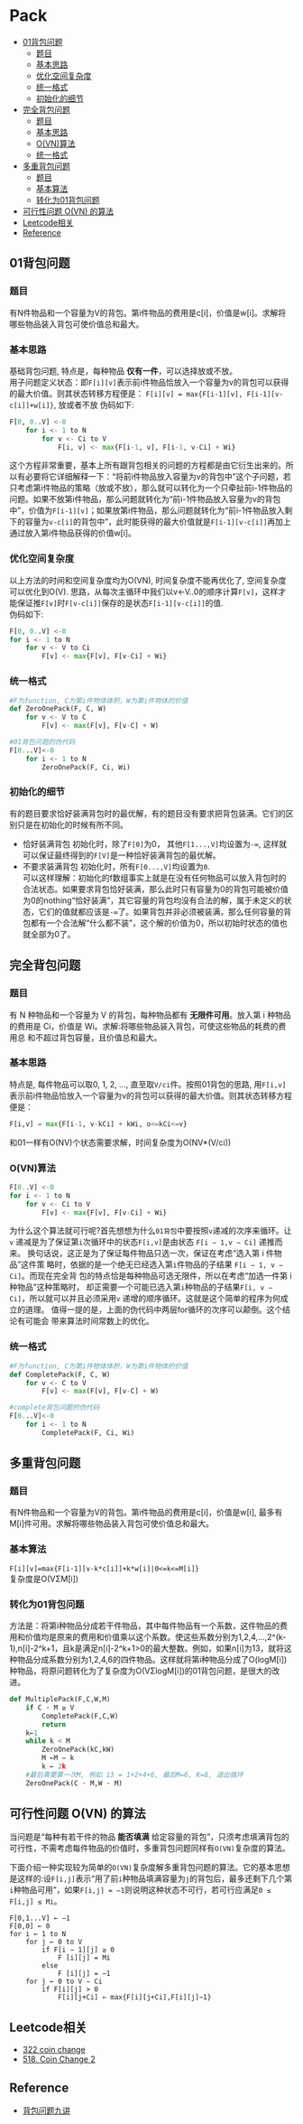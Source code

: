 # Pack

- [01背包问题](#01)
    - [题目](#)
    - [基本思路](#-1)
    - [优化空间复杂度](#-2)
    - [统一格式](#-3)
    - [初始化的细节](#-4)
- [完全背包问题](#-5)
    - [题目](#-6)
    - [基本思路](#-7)
    - [O(VN)算法](#ovn)
    - [统一格式](#-8)
- [多重背包问题](#-9)
    - [题目](#-10)
    - [基本算法](#-11)
    - [转化为01背包问题](#01-1)
- [可行性问题 O(VN) 的算法](#-ovn-)
- [Leetcode相关](#leetcode)
- [Reference](#reference)


## 01背包问题

### 题目
有N件物品和一个容量为V的背包。第i件物品的费用是c[i]，价值是w[i]。求解将哪些物品装入背包可使价值总和最大。
### 基本思路
基础背包问题, 特点是，每种物品 **仅有一件**，可以选择放或不放。  
用子问题定义状态：即`F[i][v]`表示前i件物品恰放入一个容量为v的背包可以获得的最大价值。则其状态转移方程便是：
`F[i][v] = max{F[i-1][v], F[i-1][v-c[i]]+w[i]}`, 放或者不放
伪码如下:
```python
F[0, 0..V] <-0
    for i <- 1 to N
        for v <- Ci to V
            F[i, v] <- max{F[i-1, v], F[i-1, v-Ci] + Wi}
```
这个方程非常重要，基本上所有跟背包相关的问题的方程都是由它衍生出来的。所以有必要将它详细解释一下：“将前i件物品放入容量为v的背包中”这个子问题，若只考虑第i件物品的策略（放或不放），那么就可以转化为一个只牵扯前i-1件物品的问题。如果不放第i件物品，那么问题就转化为“前i-1件物品放入容量为v的背包中”，价值为`F[i-1][v]`；如果放第i件物品，那么问题就转化为“前i-1件物品放入剩下的容量为`v-c[i]`的背包中”，此时能获得的最大价值就是`F[i-1][v-c[i]]`再加上通过放入第i件物品获得的价值w[i]。

### 优化空间复杂度
以上方法的时间和空间复杂度均为O(VN), 时间复杂度不能再优化了, 空间复杂度可以优化到O(V). 思路，从每次主循环中我们以v<-V..0的顺序计算`F[v]`，这样才能保证推`F[v]`时`F[v-c[i]]`保存的是状态`F[i-1][v-c[i]]`的值.  
伪码如下:
```python
F[0, 0..V] <-0
for i <- 1 to N
    for v <- V to Ci
        F[v] <- max{F[v], F[v-Ci] + Wi}
```
### 统一格式
```python
#F为function, C为第i件物体体积，W为第i件物体的价值
def ZeroOnePack(F, C, W)
    for v <- V to C
        F[v] <- max(F[v], F[v-C] + W)

#01背包问题的伪代码
F[0...V]<-0
    for i <- 1 to N
        ZeroOnePack(F, Ci, Wi)
```

### 初始化的细节
有的题目要求恰好装满背包时的最优解，有的题目没有要求把背包装满。它们的区别只是在初始化的时候有所不同。  
- 恰好装满背包
    初始化时，除了`F[0]`为0， 其他`F[1...,V]`均设置为`-∞`, 这样就可以保证最终得到的`F[V]`是一种恰好装满背包的最优解。
- 不要求装满背包
    初始化时，所有`F[0...,V]`均设置为`0`.  
可以这样理解：初始化的f数组事实上就是在没有任何物品可以放入背包时的合法状态。如果要求背包恰好装满，那么此时只有容量为0的背包可能被价值为0的nothing“恰好装满”，其它容量的背包均没有合法的解，属于未定义的状态，它们的值就都应该是`-∞`了。如果背包并非必须被装满，那么任何容量的背包都有一个合法解“什么都不装”，这个解的价值为0，所以初始时状态的值也就全部为0了。

## 完全背包问题
### 题目
有 N 种物品和一个容量为 V 的背包，每种物品都有 **无限件可用**。放入第 i 种物品 的费用是 Ci，价值是 Wi。求解:将哪些物品装入背包，可使这些物品的耗费的费用总 和不超过背包容量，且价值总和最大。

### 基本思路
特点是, 每件物品可以取0, 1, 2, ..., 直至取`V/ci`件。按照01背包的思路, 用`F[i,v]`表示前i件物品恰放入一个容量为v的背包可以获得的最大价值。则其状态转移方程便是：
```python
F[i,v] = max{F[i-1, v-kCi] + kWi, o<=kCi<=v}
```
和01一样有O(NV)个状态需要求解，时间复杂度为O(NV*(V/ci))

### O(VN)算法
```python
F[0..V] <-0
for i <- 1 to N
    for v <- Ci to V
        F[v] <- max{F[v], F[v-Ci] + Wi}
```
为什么这个算法就可行呢?首先想想为什么`01背包`中要按照`v`递减的次序来循环。让`v` 递减是为了保证第`i`次循环中的状态`F[i,v]`是由状态 `F[i − 1,v − Ci]` 递推而来。
换句话说，这正是为了保证每件物品只选一次，保证在考虑“选入第 i 件物品”这件策 略时，依据的是一个绝无已经选入第`i`件物品的子结果 `F[i − 1, v − Ci]`。而现在完全背 包的特点恰是每种物品可选无限件，所以在考虑“加选一件第 i 种物品”这种策略时， 却正需要一个可能已选入第`i`种物品的子结果`F[i, v − Ci]`，所以就可以并且必须采用`v` 递增的顺序循环。这就是这个简单的程序为何成立的道理。
值得一提的是，上面的伪代码中两层for循环的次序可以颠倒。这个结论有可能会 带来算法时间常数上的优化。

### 统一格式
```python
#F为function, C为第i件物体体积，W为第i件物体的价值
def CompletePack(F, C, W)
    for v <- C to V
        F[v] <- max(F[v], F[v-C] + W)

#complete背包问题的伪代码
F[0...V]<-0
    for i <- 1 to N
        CompletePack(F, Ci, Wi)
```

## 多重背包问题
### 题目
有N件物品和一个容量为V的背包。第i件物品的费用是c[i]，价值是w[i], 最多有M[i]件可用。求解将哪些物品装入背包可使价值总和最大。

### 基本算法
`F[i][v]=max{F[i-1][v-k*c[i]]+k*w[i]|0<=k<=M[i]}`  
复杂度是O(VΣM[i])

### 转化为01背包问题
方法是：将第i种物品分成若干件物品，其中每件物品有一个系数，这件物品的费用和价值均是原来的费用和价值乘以这个系数。使这些系数分别为1,2,4,...,2^(k-1),n[i]-2^k+1，且k是满足n[i]-2^k+1>0的最大整数。例如，如果n[i]为13，就将这种物品分成系数分别为1,2,4,6的四件物品。这样就将第i种物品分成了O(logM[i])种物品，将原问题转化为了复杂度为O(VΣlogM[i])的01背包问题，是很大的改进。

```python
def MultiplePack(F,C,W,M)
    if C · M ≥ V
        CompletePack(F,C,W)
        return
    k←1
    while k < M
        ZeroOnePack(kC,kW)
        M ←M − k
        k ← 2k
    #最后需要算一次M, 例如 13 = 1+2+4+6, 最后M=6, K=8, 退出循环    
    ZeroOnePack(C · M,W · M)
```

## 可行性问题 O(VN) 的算法
当问题是“每种有若干件的物品 **能否填满** 给定容量的背包”，只须考虑填满背包的 可行性，不需考虑每件物品的价值时，多重背包问题同样有`O(VN)`复杂度的算法。

下面介绍一种实现较为简单的`O(VN)`复杂度解多重背包问题的算法。它的基本思想是这样的:设`F[i,j]`表示“用了前`i`种物品填满容量为`j`的背包后，最多还剩下几个第`i`种物品可用”，如果`F[i,j] = −1`则说明这种状态不可行，若可行应满足`0 ≤ F[i,j] ≤ Mi`。
```
F[0,1...V] ← −1
F[0,0] ← 0
for i ← 1 to N
    for j ← 0 to V
        if F[i − 1][j] ≥ 0
            F [i][j] = Mi
        else
            F [i][j] = −1
    for j ← 0 to V − Ci
        if F[i][j] > 0
            F[i][j+Ci] ← max{F[i][j+Ci],F[i][j]−1}
```

## Leetcode相关
- [322 coin change](https://leetcode.com/problems/coin-change)
- [518. Coin Change 2](https://leetcode.com/problems/coin-change-2/)  

## Reference
- [背包问题九讲](https://github.com/tianyicui/pack/blob/master/V2.pdf)
